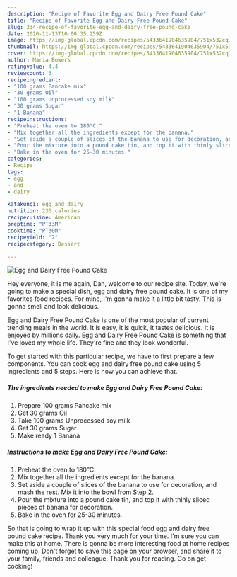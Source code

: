 ```yaml
---
description: "Recipe of Favorite Egg and Dairy Free Pound Cake"
title: "Recipe of Favorite Egg and Dairy Free Pound Cake"
slug: 334-recipe-of-favorite-egg-and-dairy-free-pound-cake
date: 2020-11-13T10:00:35.259Z
image: https://img-global.cpcdn.com/recipes/5433641904635904/751x532cq70/egg-and-dairy-free-pound-cake-recipe-main-photo.jpg
thumbnail: https://img-global.cpcdn.com/recipes/5433641904635904/751x532cq70/egg-and-dairy-free-pound-cake-recipe-main-photo.jpg
cover: https://img-global.cpcdn.com/recipes/5433641904635904/751x532cq70/egg-and-dairy-free-pound-cake-recipe-main-photo.jpg
author: Maria Bowers
ratingvalue: 4.4
reviewcount: 3
recipeingredient:
- "100 grams Pancake mix"
- "30 grams Oil"
- "100 grams Unprocessed soy milk"
- "30 grams Sugar"
- "1 Banana"
recipeinstructions:
- "Preheat the oven to 180°C."
- "Mix together all the ingredients except for the banana."
- "Set aside a couple of slices of the banana to use for decoration, and mash the rest. Mix it into the bowl from Step 2."
- "Pour the mixture into a pound cake tin, and top it with thinly sliced pieces of banana for decoration."
- "Bake in the oven for 25-30 minutes."
categories:
- Recipe
tags:
- egg
- and
- dairy

katakunci: egg and dairy 
nutrition: 236 calories
recipecuisine: American
preptime: "PT33M"
cooktime: "PT30M"
recipeyield: "2"
recipecategory: Dessert

---
```



![Egg and Dairy Free Pound Cake](https://img-global.cpcdn.com/recipes/5433641904635904/751x532cq70/egg-and-dairy-free-pound-cake-recipe-main-photo.jpg)

Hey everyone, it is me again, Dan, welcome to our recipe site. Today, we're going to make a special dish, egg and dairy free pound cake. It is one of my favorites food recipes. For mine, I'm gonna make it a little bit tasty. This is gonna smell and look delicious.



Egg and Dairy Free Pound Cake is one of the most popular of current trending meals in the world. It is easy, it is quick, it tastes delicious. It is enjoyed by millions daily. Egg and Dairy Free Pound Cake is something that I've loved my whole life. They're fine and they look wonderful.


To get started with this particular recipe, we have to first prepare a few components. You can cook egg and dairy free pound cake using 5 ingredients and 5 steps. Here is how you can achieve that.

<!--inarticleads1-->

##### The ingredients needed to make Egg and Dairy Free Pound Cake:

1. Prepare 100 grams Pancake mix
1. Get 30 grams Oil
1. Take 100 grams Unprocessed soy milk
1. Get 30 grams Sugar
1. Make ready 1 Banana




<!--inarticleads2-->

##### Instructions to make Egg and Dairy Free Pound Cake:

1. Preheat the oven to 180°C.
1. Mix together all the ingredients except for the banana.
1. Set aside a couple of slices of the banana to use for decoration, and mash the rest. Mix it into the bowl from Step 2.
1. Pour the mixture into a pound cake tin, and top it with thinly sliced pieces of banana for decoration.
1. Bake in the oven for 25-30 minutes.




So that is going to wrap it up with this special food egg and dairy free pound cake recipe. Thank you very much for your time. I'm sure you can make this at home. There is gonna be more interesting food at home recipes coming up. Don't forget to save this page on your browser, and share it to your family, friends and colleague. Thank you for reading. Go on get cooking!

